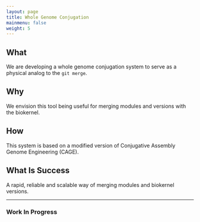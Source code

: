 ```yaml
---
layout: page
title: Whole Genome Conjugation
mainmenu: false
weight: 5
---
```


## What
We are developing a whole genome conjugation system to serve as a physical analog to the `git merge`.

## Why
We envision this tool being useful for merging modules and versions with the biokernel.

## How
This system is based on a modified version of Conjugative Assembly Genome Engineering (CAGE).

## What Is Success

A rapid, reliable and scalable way of merging modules and biokernel versions.

---
### Work In Progress
